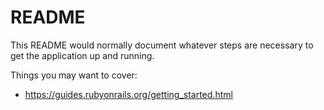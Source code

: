 # README

This README would normally document whatever steps are necessary to get the
application up and running.

Things you may want to cover:

* https://guides.rubyonrails.org/getting_started.html
